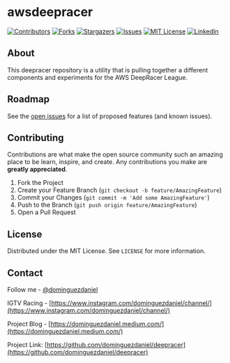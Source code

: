 # awsdeepracer
<!--
*** Thanks for checking out the Best-README-Template. If you have a suggestion
*** that would make this better, please fork the repo and create a pull request
*** or simply open an issue with the tag "enhancement".
*** Thanks again! Now go create something AMAZING! :D
-->

<!-- PROJECT SHIELDS -->
<!--
*** I'm using markdown "reference style" links for readability.
*** Reference links are enclosed in brackets [ ] instead of parentheses ( ).
*** See the bottom of this document for the declaration of the reference variables
*** for contributors-url, forks-url, etc. This is an optional, concise syntax you may use.
*** https://www.markdownguide.org/basic-syntax/#reference-style-links
-->
[![Contributors][contributors-shield]][contributors-url]
[![Forks][forks-shield]][forks-url]
[![Stargazers][stars-shield]][stars-url]
[![Issues][issues-shield]][issues-url]
[![MIT License][license-shield]][license-url]
[![LinkedIn][linkedin-shield]][linkedin-url]


<!-- USAGE EXAMPLES -->
## About

This deepracer repository is a utility that is pulling together a different components and experiments for the AWS DeepRacer League.

<!-- _For more examples, please refer to the [Documentation](https://example.com)_ -->



<!-- ROADMAP -->
## Roadmap

See the [open issues](https://github.com/dominguezdaniel/deepracer/issues) for a list of proposed features (and known issues).



<!-- CONTRIBUTING -->
## Contributing

Contributions are what make the open source community such an amazing place to be learn, inspire, and create. Any contributions you make are **greatly appreciated**.

1. Fork the Project
2. Create your Feature Branch (`git checkout -b feature/AmazingFeature`)
3. Commit your Changes (`git commit -m 'Add some AmazingFeature'`)
4. Push to the Branch (`git push origin feature/AmazingFeature`)
5. Open a Pull Request



<!-- LICENSE -->
## License

Distributed under the MIT License. See `LICENSE` for more information.



<!-- CONTACT -->
## Contact

Follow me - [@dominguezdaniel](https://twitter.com/dominguezdaniel)

IGTV Racing - [https://www.instagram.com/dominguezdaniel/channel/](https://www.instagram.com/dominguezdaniel/channel/)

Project Blog - [https://dominguezdaniel.medium.com/](https://dominguezdaniel.medium.com/)

Project Link: [https://github.com/dominguezdaniel/deepracer](https://github.com/dominguezdaniel/deepracer)



<!-- ACKNOWLEDGEMENTS 
## Acknowledgements
* [GitHub Emoji Cheat Sheet](https://www.webpagefx.com/tools/emoji-cheat-sheet)
* [Img Shields](https://shields.io)
* [Choose an Open Source License](https://choosealicense.com)
* [GitHub Pages](https://pages.github.com)
* [Animate.css](https://daneden.github.io/animate.css)
* [Loaders.css](https://connoratherton.com/loaders)
* [Slick Carousel](https://kenwheeler.github.io/slick)
* [Smooth Scroll](https://github.com/cferdinandi/smooth-scroll)
* [Sticky Kit](http://leafo.net/sticky-kit)
* [JVectorMap](http://jvectormap.com)
* [Font Awesome](https://fontawesome.com)
* -->





<!-- MARKDOWN LINKS & IMAGES -->
<!-- https://www.markdownguide.org/basic-syntax/#reference-style-links -->
[contributors-shield]: https://img.shields.io/github/contributors/dominguezdaniel/deepracer.svg?style=for-the-badge
[contributors-url]: https://github.com/dominguezdaniel/deepracer/graphs/contributors
[forks-shield]: https://img.shields.io/github/forks/dominguezdaniel/deepracer.svg?style=for-the-badge
[forks-url]: https://github.com/dominguezdaniel/deepracer/network/members
[stars-shield]: https://img.shields.io/github/stars/dominguezdaniel/deepracer.svg?style=for-the-badge
[stars-url]: https://github.com/dominguezdaniel/deepracer/stargazers
[issues-shield]: https://img.shields.io/github/issues/dominguezdaniel/deepracer.svg?style=for-the-badge
[issues-url]: https://github.com/dominguezdaniel/deepracer/issues
[license-shield]: https://img.shields.io/github/license/dominguezdaniel/deepracer.svg?style=for-the-badge
[license-url]: https://github.com/dominguezdaniel/deepracer/blob/master/LICENSE
[linkedin-shield]: https://img.shields.io/badge/-LinkedIn-black.svg?style=for-the-badge&logo=linkedin&colorB=555
[linkedin-url]: https://linkedin.com/in/dominguezdaniel
[product-screenshot]: images/screenshot.png
